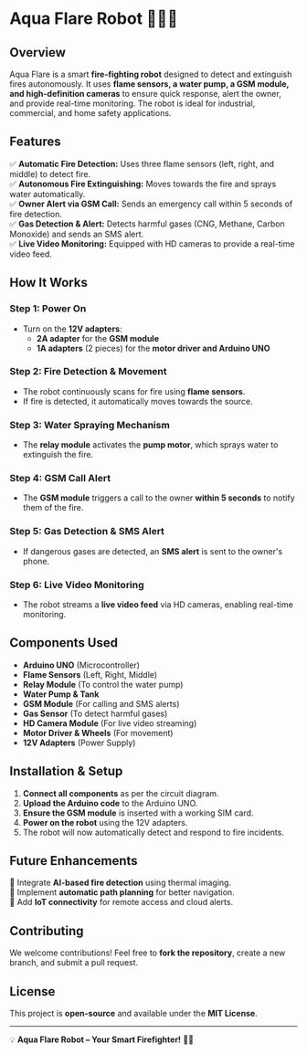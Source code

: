 # Aqua Flare Robot 🚒🔥💧  

## Overview  
Aqua Flare is a smart **fire-fighting robot** designed to detect and extinguish fires autonomously. It uses **flame sensors, a water pump, a GSM module, and high-definition cameras** to ensure quick response, alert the owner, and provide real-time monitoring. The robot is ideal for industrial, commercial, and home safety applications.

## Features  
✅ **Automatic Fire Detection:** Uses three flame sensors (left, right, and middle) to detect fire.  
✅ **Autonomous Fire Extinguishing:** Moves towards the fire and sprays water automatically.  
✅ **Owner Alert via GSM Call:** Sends an emergency call within 5 seconds of fire detection.  
✅ **Gas Detection & Alert:** Detects harmful gases (CNG, Methane, Carbon Monoxide) and sends an SMS alert.  
✅ **Live Video Monitoring:** Equipped with HD cameras to provide a real-time video feed.  

## How It Works  
### **Step 1:** Power On  
- Turn on the **12V adapters**:  
  - **2A adapter** for the **GSM module**  
  - **1A adapters** (2 pieces) for the **motor driver and Arduino UNO**  

### **Step 2:** Fire Detection & Movement  
- The robot continuously scans for fire using **flame sensors**.  
- If fire is detected, it automatically moves towards the source.  

### **Step 3:** Water Spraying Mechanism  
- The **relay module** activates the **pump motor**, which sprays water to extinguish the fire.  

### **Step 4:** GSM Call Alert  
- The **GSM module** triggers a call to the owner **within 5 seconds** to notify them of the fire.  

### **Step 5:** Gas Detection & SMS Alert  
- If dangerous gases are detected, an **SMS alert** is sent to the owner's phone.  

### **Step 6:** Live Video Monitoring  
- The robot streams a **live video feed** via HD cameras, enabling real-time monitoring.  

## Components Used  
- **Arduino UNO** (Microcontroller)  
- **Flame Sensors** (Left, Right, Middle)  
- **Relay Module** (To control the water pump)  
- **Water Pump & Tank**  
- **GSM Module** (For calling and SMS alerts)  
- **Gas Sensor** (To detect harmful gases)  
- **HD Camera Module** (For live video streaming)  
- **Motor Driver & Wheels** (For movement)  
- **12V Adapters** (Power Supply)  

## Installation & Setup  
1. **Connect all components** as per the circuit diagram.  
2. **Upload the Arduino code** to the Arduino UNO.  
3. **Ensure the GSM module** is inserted with a working SIM card.  
4. **Power on the robot** using the 12V adapters.  
5. The robot will now automatically detect and respond to fire incidents.  

## Future Enhancements  
🔹 Integrate **AI-based fire detection** using thermal imaging.  
🔹 Implement **automatic path planning** for better navigation.  
🔹 Add **IoT connectivity** for remote access and cloud alerts.  

## Contributing  
We welcome contributions! Feel free to **fork the repository**, create a new branch, and submit a pull request.  

## License  
This project is **open-source** and available under the **MIT License**.  

---  
💡 **Aqua Flare Robot – Your Smart Firefighter!** 🚀🔥
